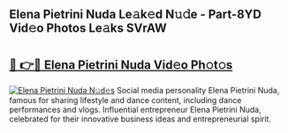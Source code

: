 ## Elena Pietrini Nuda Le𝚊k𝚎d N𝚞𝚍e - Part-8YD Vid𝚎o Photos Le𝚊ks SVrAW

# <h2><a href="http://fbdj433.evod.top/?m=Elena+Pietrini+Nuda">🔗 👉🔴 Elena Pietrini Nuda Vid𝚎o Ph𝚘t𝚘s</a></h2>

[![Elena Pietrini Nuda N𝚞d𝚎s](https://i.imgur.com/8V9OHl7.gif)](http://fbdj433.evod.top/?m=Elena+Pietrini+Nuda)
Social media personality Elena Pietrini Nuda, famous for sharing lifestyle and dance content, including dance performances and vlogs. Influential entrepreneur Elena Pietrini Nuda, celebrated for their innovative business ideas and entrepreneurial spirit. 
